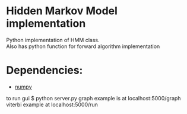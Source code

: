 # Hidden Markov Model implementation

Python implementation of HMM class.  
Also has python function for forward algorithm implementation

# Dependencies:
* [numpy](http://www.numpy.org/) 

to run gui
$ python server.py
graph example is at localhost:5000/graph
viterbi example at localhost:5000/run
